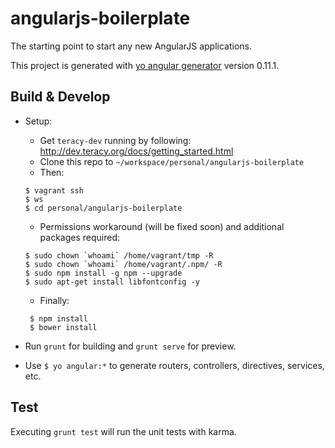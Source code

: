 angularjs-boilerplate
=====================

The starting point to start any new AngularJS applications.


This project is generated with [yo angular generator](https://github.com/yeoman/generator-angular)
version 0.11.1.


Build & Develop
---------------
- Setup:

  + Get `teracy-dev` running by following: http://dev.teracy.org/docs/getting_started.html
  + Clone this repo to `~/workspace/personal/angularjs-boilerplate`
  + Then:

  ```
  $ vagrant ssh
  $ ws
  $ cd personal/angularjs-boilerplate
  ```

  + Permissions workaround (will be fixed soon) and additional packages required:

  ```
  $ sudo chown `whoami` /home/vagrant/tmp -R
  $ sudo chown `whoami` /home/vagrant/.npm/ -R
  $ sudo npm install -g npm --upgrade
  $ sudo apt-get install libfontconfig -y
  ```

  + Finally:

  ```
   $ npm install
   $ bower install
  ```

- Run `grunt` for building and `grunt serve` for preview.


- Use `$ yo angular:*` to generate routers, controllers, directives, services, etc.

Test
----

Executing `grunt test` will run the unit tests with karma.

